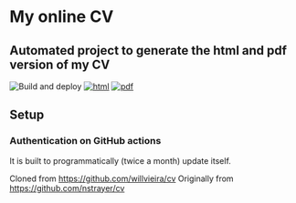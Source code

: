 # My online CV

## Automated project to generate the html and pdf version of my CV

![Build and deploy](https://github.com/vcameron1/resume/workflows/Build%20and%20deploy/badge.svg) [![html](https://img.shields.io/badge/read-html-blue)](https://vcameron1.github.io/resume/index.html) [![pdf](https://img.shields.io/badge/read-pdf-yellow)](https://vcameron1.github.io/resume/VictorCameron.pdf) 


## Setup

### Authentication on GitHub actions

It is built to programmatically (twice a month) update itself.

Cloned from https://github.com/willvieira/cv Originally from https://github.com/nstrayer/cv
